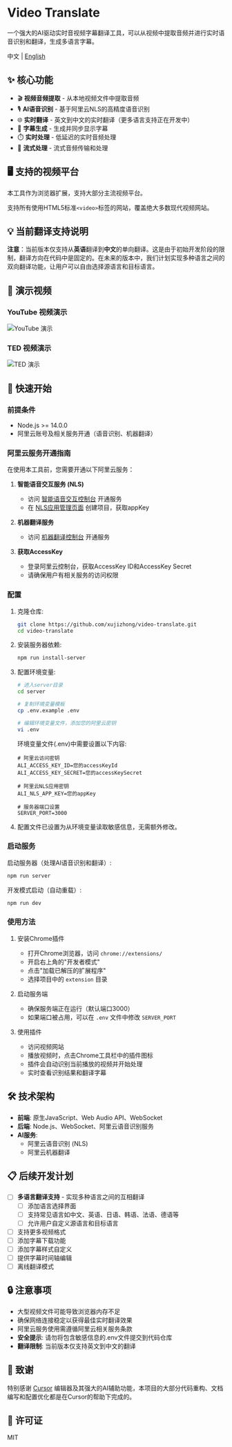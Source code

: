 # Video Translate

一个强大的AI驱动实时音视频字幕翻译工具，可以从视频中提取音频并进行实时语音识别和翻译，生成多语言字幕。

中文 | [English](README.en.md)

## ✨ 核心功能

- 🎬 **视频音频提取** - 从本地视频文件中提取音频
- 🎙️ **AI语音识别** - 基于阿里云NLS的高精度语音识别
- 🌐 **实时翻译** - 英文到中文的实时翻译（更多语言支持正在开发中）
- 📝 **字幕生成** - 生成并同步显示字幕
- ⏱️ **实时处理** - 低延迟的实时音频处理
- 🔄 **流式处理** - 流式音频传输和处理

## 🖥️ 支持的视频平台

本工具作为浏览器扩展，支持大部分主流视频平台。

支持所有使用HTML5标准`<video>`标签的网站，覆盖绝大多数现代视频网站。

## 💡 当前翻译支持说明

**注意**：当前版本仅支持从**英语**翻译到**中文**的单向翻译。这是由于初始开发阶段的限制，翻译方向在代码中是固定的。在未来的版本中，我们计划实现多种语言之间的双向翻译功能，让用户可以自由选择源语言和目标语言。


## 🎥 演示视频

### YouTube 视频演示
![YouTube 演示](assets/youtube.gif)

### TED 视频演示
![TED 演示](assets/ted.gif) 

## 🚀 快速开始

### 前提条件

- Node.js >= 14.0.0
- 阿里云账号及相关服务开通（语音识别、机器翻译）

### 阿里云服务开通指南

在使用本工具前，您需要开通以下阿里云服务：

1. **智能语音交互服务 (NLS)**
   - 访问 [智能语音交互控制台](https://nls-portal.console.aliyun.com/overview) 开通服务
   - 在 [NLS应用管理页面](https://nls-portal.console.aliyun.com/applist) 创建项目，获取appKey

2. **机器翻译服务**
   - 访问 [机器翻译控制台](https://mt.console.aliyun.com/basic) 开通服务

3. **获取AccessKey**
   - 登录阿里云控制台，获取AccessKey ID和AccessKey Secret
   - 请确保用户有相关服务的访问权限

### 配置

1. 克隆仓库:
   ```bash
   git clone https://github.com/xujizhong/video-translate.git
   cd video-translate
   ```

2. 安装服务器依赖:
   ```bash
   npm run install-server
   ```

3. 配置环境变量:
   ```bash
   # 进入server目录
   cd server
   
   # 复制环境变量模板
   cp .env.example .env
   
   # 编辑环境变量文件，添加您的阿里云密钥
   vi .env
   ```
   
   环境变量文件(.env)中需要设置以下内容:
   ```
   # 阿里云访问密钥
   ALI_ACCESS_KEY_ID=您的accessKeyId
   ALI_ACCESS_KEY_SECRET=您的accessKeySecret
   
   # 阿里云NLS应用密钥
   ALI_NLS_APP_KEY=您的appKey
   
   # 服务器端口设置
   SERVER_PORT=3000
   ```

4. 配置文件已设置为从环境变量读取敏感信息，无需额外修改。

### 启动服务

启动服务器（处理AI语音识别和翻译）:
```bash
npm run server
```

开发模式启动（自动重载）:
```bash
npm run dev
```

### 使用方法

1. 安装Chrome插件
   - 打开Chrome浏览器，访问 `chrome://extensions/`
   - 开启右上角的"开发者模式"
   - 点击"加载已解压的扩展程序"
   - 选择项目中的 `extension` 目录

2. 启动服务端
   - 确保服务端正在运行（默认端口3000）
   - 如果端口被占用，可以在 `.env` 文件中修改 `SERVER_PORT`

3. 使用插件
   - 访问视频网站
   - 播放视频时，点击Chrome工具栏中的插件图标
   - 插件会自动识别当前播放的视频并开始处理
   - 实时查看识别结果和翻译字幕

## 🛠️ 技术架构

- **前端**: 原生JavaScript、Web Audio API、WebSocket
- **后端**: Node.js、WebSocket、阿里云语音识别服务
- **AI服务**: 
  - 阿里云语音识别 (NLS)
  - 阿里云机器翻译

## 📋 后续开发计划

- [ ] **多语言翻译支持** - 实现多种语言之间的互相翻译
  - [ ] 添加语言选择界面
  - [ ] 支持常见语言如中文、英语、日语、韩语、法语、德语等
  - [ ] 允许用户自定义源语言和目标语言
- [ ] 支持更多视频格式
- [ ] 添加字幕下载功能
- [ ] 添加字幕样式自定义
- [ ] 提供字幕时间轴编辑
- [ ] 离线翻译模式

## 🔒 注意事项

- 大型视频文件可能导致浏览器内存不足
- 确保网络连接稳定以获得最佳实时翻译效果
- 阿里云服务使用需遵循阿里云相关服务条款
- **安全提示**: 请勿将包含敏感信息的.env文件提交到代码仓库
- **翻译限制**: 当前版本仅支持英文到中文的翻译

## 👏 致谢

特别感谢 [Cursor](https://www.cursor.com/) 编辑器及其强大的AI辅助功能，本项目的大部分代码重构、文档编写和配置优化都是在Cursor的帮助下完成的。

## 📄 许可证

MIT 
